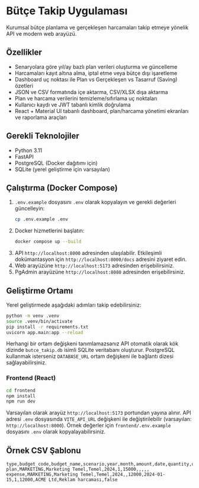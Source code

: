 # Bütçe Takip Uygulaması

Kurumsal bütçe planlama ve gerçekleşen harcamaları takip etmeye yönelik API ve modern web arayüzü.

## Özellikler
- Senaryolara göre yıl/ay bazlı plan verileri oluşturma ve güncelleme
- Harcamaları kayıt altına alma, iptal etme veya bütçe dışı işaretleme
- Dashboard uç noktası ile Plan vs Gerçekleşen vs Tasarruf (Saving) özetleri
- JSON ve CSV formatında içe aktarma, CSV/XLSX dışa aktarma
- Plan ve harcama verilerini temizleme/sıfırlama uç noktaları
- Kullanıcı kaydı ve JWT tabanlı kimlik doğrulama
- React + Material UI tabanlı dashboard, plan/harcama yönetimi ekranları ve raporlama araçları

## Gerekli Teknolojiler
- Python 3.11
- FastAPI
- PostgreSQL (Docker dağıtımı için)
- SQLite (yerel geliştirme için varsayılan)

## Çalıştırma (Docker Compose)
1. `.env.example` dosyasını `.env` olarak kopyalayın ve gerekli değerleri güncelleyin:
   ```bash
   cp .env.example .env
   ```
2. Docker hizmetlerini başlatın:
   ```bash
   docker compose up --build
   ```
3. API `http://localhost:8000` adresinden ulaşılabilir. Etkileşimli dokümantasyon için `http://localhost:8000/docs` adresini ziyaret edin.
4. Web arayüzüne `http://localhost:5173` adresinden erişebilirsiniz.
4. PgAdmin arayüzüne `http://localhost:8080` adresinden erişebilirsiniz.

## Geliştirme Ortamı
Yerel geliştirmede aşağıdaki adımları takip edebilirsiniz:
```bash
python -m venv .venv
source .venv/bin/activate
pip install -r requirements.txt
uvicorn app.main:app --reload
```

Herhangi bir ortam değişkeni tanımlamazsanız API otomatik olarak kök dizinde `butce_takip.db` isimli SQLite veritabanı
oluşturur. PostgreSQL kullanmak isterseniz `DATABASE_URL` ortam değişkeni ile bağlantı dizesi sağlayabilirsiniz.

### Frontend (React)

```bash
cd frontend
npm install
npm run dev
```

Varsayılan olarak arayüz `http://localhost:5173` portundan yayına alınır. API adresi `.env` dosyasında `VITE_API_URL` değişkeni ile değiştirilebilir (varsayılan: `http://localhost:8000`).
Örnek değerler için `frontend/.env.example` dosyasını `.env` olarak kopyalayabilirsiniz.

## Örnek CSV Şablonu
```
type,budget_code,budget_name,scenario,year,month,amount,date,quantity,unit_price,vendor,description,out_of_budget
plan,MARKETING,Marketing Temel,Temel,2024,1,15000,,,,,
expense,MARKETING,Marketing Temel,Temel,2024,,12000,2024-01-15,1,12000,ACME Ltd,Reklam harcaması,false
```
